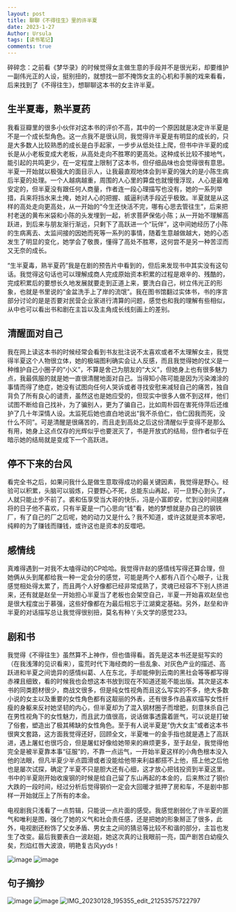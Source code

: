 ```yaml
---
layout: post
title: 聊聊《不得往生》里的许半夏
date: 2023-1-27
Author: Ursula 
tags: [读书笔记]
comments: true
--- 
```


碎碎念：之前看《梦华录》的时候觉得女主做生意的手段并不是很光彩，却要维护一副伟光正的人设，挺别扭的，就想找一部不掩饰女主的心机和手腕的戏来看看，后来找到了《不得往生》，想聊聊这本书的女主许半夏。

## 生半夏毒，熟半夏药
我看豆瓣里的很多小伙伴对这本书的评价不高，其中的一个原因就是决定许半夏是不是一个成长型角色。这一点我不是很认同，我觉得许半夏是有明显的成长的，只是大多数人比较熟悉的成长是白手起家，一步步从低处往上爬，但书中许半夏的成长是从小老板变成大老板，从高处走向不胜寒的更高处。这种成长比较不接地气，能引起的共鸣更少，在一定程度上限制了这本书，但仔细品味也会觉得很有意思。半夏一开始就以极强大的面目示人，让我最直观地体会到半夏的强大的是小陈生病后半夏的处理。一个人越病越重，周围的人心里的算盘也就慢慢浮现，人心是最难安定的，但半夏没有跟任何人商量，作者连一段心理描写也没有，她的一系列举措，兵来将挡水来土掩，她对人心的把握、威逼利诱手段近乎极致。半夏就是从这样的高处走向更高处，从一开始的“今生还快活不完，哪有心思去管往生”，后来把村老送的黄布米袋和小陈的头发埋到一起，祈求菩萨保佑小陈；从一开始不理解高跃进，到后来与朋友渐行渐远，只剩下了高跃进一个“玩伴”，这中间她经历了小陈的生病离去、太监间接的因她而死等一系列的事情，随着生意越做越大，她的心态发生了明显的变化，她学会了敬畏，懂得了高处不胜寒，这何尝不是另一种苦涩而又无奈的成长。

“生半夏毒，熟半夏药”我是在剧的预告片中看到的，但后来发现书中其实没有这句话。我觉得这句话也可以理解成商人完成原始资本积累的过程是艰辛的、残酷的，完成积累后的要想长久地发展就要走到正道上来，要洗白自己，树立伟光正的形象，也就是书里说的“金盆洗手上了岸的流氓”。我在图书馆翻过实体书，书的序言部分讨论的是是否要对民营企业家进行清算的问题，感觉也和我的理解有些相似，从中也可以看出书和剧在主旨以及主角成长线刻画上的差别。

## 清醒面对自己
我在网上读这本书的时候经常会看到书友批注说不太喜欢或者不太理解女主，我觉得半夏这个人物很立体，她的极端图利确实会让人反感，而且我觉得她的仗义是一种维护自己小圈子的“小义”，不算是舍己为朋友的“大义”，但她身上也有很多魅力点，我最佩服的就是她一直很清醒地面对自己。当得知小陈可能是因为污染滩涂的事情而得了绝症，她没有试图向任何人哭诉或者寻找安慰来减轻自己的痛苦，独自背负了所有良心的谴责，虽然这也是她应受的，但现实中很多人做不到这样，他们试图不断给自己找补，为了骗别人，更为了骗自己，比如周朴园在害死侍萍后还维护了几十年深情人设。太监死后她也直白地说出“我不杀伯仁，伯仁因我而死，没什么不同”。可是清醒是很痛苦的，而且走到高处之后这份清醒似乎变得不是那么有用，她身上这点仅存的光辉似乎也要泯灭了，书是开放式的结局，但作者似乎在暗示她的结局就是变成下一个高跃进。

## 停不下来的台风
看完全书之后，如果问我什么是做生意取得成功的最关键因素，我觉得是野心。经验可以积累，头脑可以锻炼，只要野心不死，总能东山再起，可一旦野心到头了，人就只能止步不前了。裘和伍享受当大哥的快乐，冯是小富即安，忙到没时间搓麻将的日子他不喜欢，只有半夏是一门心思向“钱”看，她的梦想就是办自己的钢铁厂，有了自己的厂之后呢，她的动力又是什么？我不知道，或许这就是资本家吧，纯粹的为了赚钱而赚钱，或许这也是资本的反噬吧。

## 感情线
真难得遇到一对我不太嗑得动的CP哈哈。我觉得许赵的感情线写得还算合理，但她俩从头到尾都给我一种一定会分的感觉，可能是两个人都有八百个心眼子，让我感觉相处得太累了，而且两个人好像都已经非常成熟了，灵魂已经容不下别人挤进来，还有就是赵垒一开始担心半夏当了老板也会架空自己，半夏一开始喜欢赵垒也是很大程度出于慕强，这些好像都在为最后相忘于江湖奠定基础。另外，赵垒和许半夏的对话描写总让我觉得很别扭，莫名有种丫头文学的感觉233。

## 剧和书
我觉得《不得往生》虽然算不上神作，但也值得看。首先是这本书还是挺写实的（在我浅薄的见识看来），蛮荒时代下海经商的一些乱象、对灰色产业的描述、高跃进和半夏之间诡异的感情纠葛、人在东北，手却能伸到云南的黑社会等等都写得赤裸且细致，看的时候我也会想这本书放到现在不知道还能不能出版。其次是这本书的同类题材很少，商战文很多，但是纯女性视角而且这么写实的不多，绝大多数小说的女主以及重要的女性角色都有这靓丽的外表，还有很多作品喜欢描写女性纤瘦的身躯来反衬她坚韧的内心，但半夏却为了混入钢材圈子而增肥，刻意抹杀自己在男性视角下的女性魅力，而且武力值很高，说话做事透露着匪气，可以说是打破了俗套，塑造出了极其稀缺的女性角色。至于有人说半夏是“伪大女主”或者这本书很爽文套路，这方面我觉得还好，回顾全文，半夏唯一的金手指也就是遇上了高跃进，遇上屠虹也很巧合，但是屠虹好像给她带来的麻烦更多，至于赵垒，我觉得他完全是被半夏靠本事“征服”的，不靠一点运气，一开始半夏这样的小角色根本没入他的法眼，但凡半夏少半点圆滑或者没能给他带来利益都搭不上他，搭上他之后他也是屡次试探，确定了半夏不只是胆大还有心细，这才放心把钱投资到半夏这里。书中的半夏刚开始收废钢的时候是给自己留了东山再起的本金的，后来熬过了钢价大跌的一段时间，经过分析后觉得钢价一定会大回暖才抵押了房和车，不是剧中那样一开始就压上了所有的本金。

电视剧我只浅看了一点剪辑，只能说一点片面的感受。我感觉剧弱化了许半夏的匪气和唯利是图，强化了她的义气和社会责任感，还是把她的形象掰正了很多，此外，电视剧还粉饰了父女矛盾、男女主之间的猜忌等比较不和谐的部分，主旨也发生了改变。最后我要表白一波赵姐，她这次真的让我眼前一亮，国产剧苦白幼瘦久矣，烈焰红唇大波浪，明艳复古风yyds！

![image](https://user-images.githubusercontent.com/73097943/215116999-d0c9426a-a3d4-4b90-be16-4d34e304e349.png)
![image](https://user-images.githubusercontent.com/73097943/215117282-0a43cc42-9a06-4455-84fb-ead9626558d2.png)

## 句子摘抄
![image](https://user-images.githubusercontent.com/73097943/215266100-5fd6fb14-086b-4288-a79d-9fc6dbf63d1a.png)
![image](https://user-images.githubusercontent.com/73097943/215266221-2ff81ca5-eaa2-489b-b9f4-2641b6baff41.png)
![IMG_20230128_195355_edit_21253575722797](https://user-images.githubusercontent.com/73097943/215266136-31308c52-4139-4fad-a8bb-779cd173f282.jpg)

